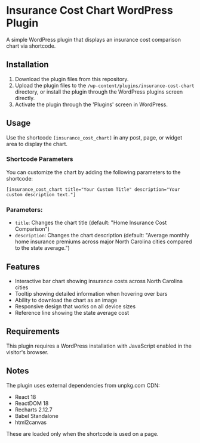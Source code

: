 
# Insurance Cost Chart WordPress Plugin

A simple WordPress plugin that displays an insurance cost comparison chart via shortcode.

## Installation

1. Download the plugin files from this repository.
2. Upload the plugin files to the `/wp-content/plugins/insurance-cost-chart` directory, or install the plugin through the WordPress plugins screen directly.
3. Activate the plugin through the 'Plugins' screen in WordPress.

## Usage

Use the shortcode `[insurance_cost_chart]` in any post, page, or widget area to display the chart.

### Shortcode Parameters

You can customize the chart by adding the following parameters to the shortcode:

```
[insurance_cost_chart title="Your Custom Title" description="Your custom description text."]
```

### Parameters:

- `title`: Changes the chart title (default: "Home Insurance Cost Comparison")
- `description`: Changes the chart description (default: "Average monthly home insurance premiums across major North Carolina cities compared to the state average.")

## Features

- Interactive bar chart showing insurance costs across North Carolina cities
- Tooltip showing detailed information when hovering over bars
- Ability to download the chart as an image
- Responsive design that works on all device sizes
- Reference line showing the state average cost

## Requirements

This plugin requires a WordPress installation with JavaScript enabled in the visitor's browser.

## Notes

The plugin uses external dependencies from unpkg.com CDN:
- React 18
- ReactDOM 18
- Recharts 2.12.7
- Babel Standalone
- html2canvas

These are loaded only when the shortcode is used on a page.
